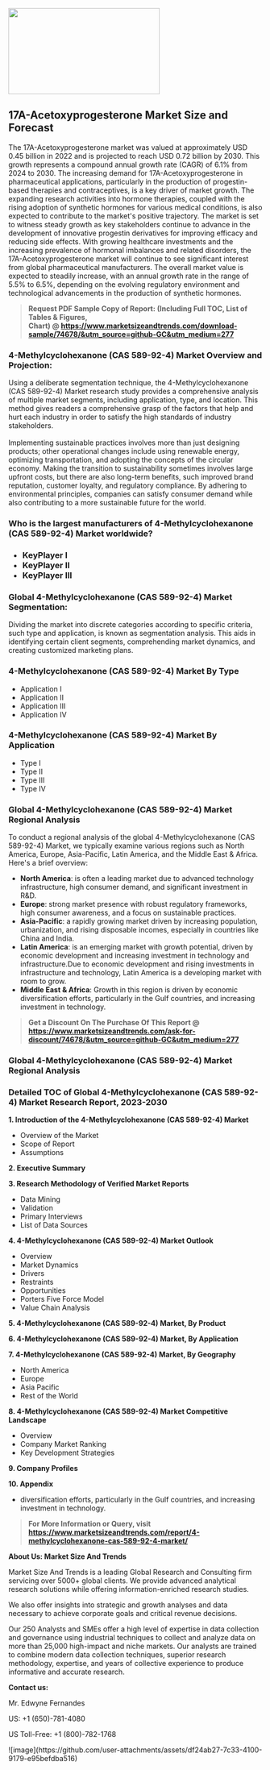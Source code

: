 <p><img class="alignnone size-medium wp-image-20088" src="https://ffe5etoiles.com/wp-content/uploads/2024/12/MST1-300x171.png" alt="" width="300" height="171" /></p><h2>17A-Acetoxyprogesterone Market Size and Forecast</h2><p>The 17A-Acetoxyprogesterone market was valued at approximately USD 0.45 billion in 2022 and is projected to reach USD 0.72 billion by 2030. This growth represents a compound annual growth rate (CAGR) of 6.1% from 2024 to 2030. The increasing demand for 17A-Acetoxyprogesterone in pharmaceutical applications, particularly in the production of progestin-based therapies and contraceptives, is a key driver of market growth. The expanding research activities into hormone therapies, coupled with the rising adoption of synthetic hormones for various medical conditions, is also expected to contribute to the market's positive trajectory. The market is set to witness steady growth as key stakeholders continue to advance in the development of innovative progestin derivatives for improving efficacy and reducing side effects. With growing healthcare investments and the increasing prevalence of hormonal imbalances and related disorders, the 17A-Acetoxyprogesterone market will continue to see significant interest from global pharmaceutical manufacturers. The overall market value is expected to steadily increase, with an annual growth rate in the range of 5.5% to 6.5%, depending on the evolving regulatory environment and technological advancements in the production of synthetic hormones.</p><blockquote id="" class=""><strong>Request PDF Sample Copy of Report: (Including Full TOC, List of Tables &amp; Figures, Chart)&nbsp;@&nbsp;<strong><a href="https://www.marketsizeandtrends.com/download-sample/74678/&utm_source=github-GC&utm_medium=277" target="_blank">https://www.marketsizeandtrends.com/download-sample/74678/&utm_source=github-GC&utm_medium=277</a></strong></strong></blockquote><h3 id="" class="">4-Methylcyclohexanone (CAS 589-92-4) Market&nbsp;Overview and Projection:</h3><p id="" class="">Using a deliberate segmentation technique, the 4-Methylcyclohexanone (CAS 589-92-4) Market research study provides a comprehensive analysis of multiple market segments, including application, type, and location. This method gives readers a comprehensive grasp of the factors that help and hurt each industry in order to satisfy the high standards of industry stakeholders. <br /> <br />Implementing sustainable practices involves more than just designing products; other operational changes include using renewable energy, optimizing transportation, and adopting the concepts of the circular economy. Making the transition to sustainability sometimes involves large upfront costs, but there are also long-term benefits, such improved brand reputation, customer loyalty, and regulatory compliance. By adhering to environmental principles, companies can satisfy consumer demand while also contributing to a more sustainable future for the world.</p><h3 id="" class="">Who is the largest manufacturers of&nbsp;4-Methylcyclohexanone (CAS 589-92-4) Market worldwide?</h3><h3 class=""><p><ul><li>KeyPlayer I </li><li> KeyPlayer II </li><li> KeyPlayer III</li></ul></p></h3><h3 id="" class="">Global&nbsp;4-Methylcyclohexanone (CAS 589-92-4) Market Segmentation:</h3><p id="" class="">Dividing the market into discrete categories according to specific criteria, such type and application, is known as segmentation analysis. This aids in identifying certain client segments, comprehending market dynamics, and creating customized marketing plans.</p><h3 id="" class="">4-Methylcyclohexanone (CAS 589-92-4) Market&nbsp;By Type</h3><p><p><ul><li>Application I </li><li> Application II </li><li> Application III </li><li> Application IV</p></li></ul></p></p><h3 id="" class="">4-Methylcyclohexanone (CAS 589-92-4) Market&nbsp;By Application</h3><p class=""><p><ul><li>Type I </li><li> Type II </li><li> Type III </li><li> Type IV</li></ul></p></p><h3 id="" class="">Global 4-Methylcyclohexanone (CAS 589-92-4) Market Regional Analysis</h3><p id="" class="">To conduct a regional analysis of the global 4-Methylcyclohexanone (CAS 589-92-4) Market, we typically examine various regions such as North America, Europe, Asia-Pacific, Latin America, and the Middle East &amp; Africa. Here's a brief overview:</p><ul><li><strong>North America</strong>: is often a leading market due to advanced technology infrastructure, high consumer demand, and significant investment in R&amp;D.</li><li><strong>Europe</strong>: strong market presence with robust regulatory frameworks, high consumer awareness, and a focus on sustainable practices.</li><li><strong>Asia-Pacific</strong>: a rapidly growing market driven by increasing population, urbanization, and rising disposable incomes, especially in countries like China and India.</li><li><strong>Latin America</strong>: is an emerging market with growth potential, driven by economic development and increasing investment in technology and infrastructure.Due to economic development and rising investments in infrastructure and technology, Latin America is a developing market with room to grow.</li><li><strong>Middle East &amp; Africa</strong>: Growth in this region is driven by economic diversification efforts, particularly in the Gulf countries, and increasing investment in technology.</li></ul><blockquote id="" class=""><strong>Get a Discount On The Purchase Of This Report @ <strong><a href="https://www.marketsizeandtrends.com/ask-for-discount/74678/&utm_source=github-GC&utm_medium=277" target="_blank">https://www.marketsizeandtrends.com/ask-for-discount/74678/&utm_source=github-GC&utm_medium=277</a></strong></strong></blockquote><h3 id="" class="">Global 4-Methylcyclohexanone (CAS 589-92-4) Market Regional Analysis</h3><h3 id="" class="">Detailed TOC of Global 4-Methylcyclohexanone (CAS 589-92-4) Market Research Report, 2023-2030</h3><p id="" class=""><strong>1. Introduction of the 4-Methylcyclohexanone (CAS 589-92-4) Market</strong></p><ul><li>Overview of the Market</li><li>Scope of Report</li><li>Assumptions</li></ul><p id="" class=""><strong>2. Executive Summary</strong></p><p id="" class=""><strong>3. Research Methodology of Verified Market Reports</strong></p><ul><li>Data Mining</li><li>Validation</li><li>Primary Interviews</li><li>List of Data Sources</li></ul><p id="" class=""><strong>4. 4-Methylcyclohexanone (CAS 589-92-4) Market Outlook</strong></p><ul><li>Overview</li><li>Market Dynamics</li><li>Drivers</li><li>Restraints</li><li>Opportunities</li><li>Porters Five Force Model</li><li>Value Chain Analysis</li></ul><p id="" class=""><strong>5. 4-Methylcyclohexanone (CAS 589-92-4) Market, By Product</strong></p><p id="" class=""><strong>6. 4-Methylcyclohexanone (CAS 589-92-4) Market, By Application</strong></p><p id="" class=""><strong>7. 4-Methylcyclohexanone (CAS 589-92-4) Market, By Geography</strong></p><ul><li>North America</li><li>Europe</li><li>Asia Pacific</li><li>Rest of the World</li></ul><p id="" class=""><strong>8. 4-Methylcyclohexanone (CAS 589-92-4) Market Competitive Landscape</strong></p><ul><li>Overview</li><li>Company Market Ranking</li><li>Key Development Strategies</li></ul><p id="" class=""><strong>9. Company Profiles</strong></p><p id="" class=""><strong>10. Appendix</strong></p><ul><li>diversification efforts, particularly in the Gulf countries, and increasing investment in technology.</li></ul><blockquote id="" class=""><strong>For More Information or Query, visit <strong><strong><a href="https://www.marketsizeandtrends.com/report/4-methylcyclohexanone-cas-589-92-4-market/" target="_blank">https://www.marketsizeandtrends.com/report/4-methylcyclohexanone-cas-589-92-4-market/</a></strong></strong></strong></blockquote><p id="" class=""><strong>About Us: Market Size And Trends</strong></p><p id="" class="">Market Size And Trends is a leading Global Research and Consulting firm servicing over 5000+ global clients. We provide advanced analytical research solutions while offering information-enriched research studies.</p><p id="" class="">We also offer insights into strategic and growth analyses and data necessary to achieve corporate goals and critical revenue decisions.</p><p id="" class="">Our 250 Analysts and SMEs offer a high level of expertise in data collection and governance using industrial techniques to collect and analyze data on more than 25,000 high-impact and niche markets. Our analysts are trained to combine modern data collection techniques, superior research methodology, expertise, and years of collective experience to produce informative and accurate research.</p><p id="" class=""><strong>Contact us:</strong></p><p id="" class="">Mr. Edwyne Fernandes</p><p id="" class="">US: +1 (650)-781-4080</p><p id="" class="">US Toll-Free: +1 (800)-782-1768</p>
![image](https://github.com/user-attachments/assets/df24ab27-7c33-4100-9179-e95befdba516)
